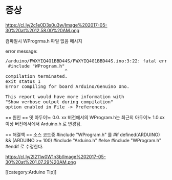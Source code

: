 # 증상
https://cl.ly/2c1e0D3s0u3w/Image%202017-05-30%20at%2012.58.00%20AM.png

컴파일시 WProgrma.h 파일 없음 메시지

error message:
<pre>
/arduino/FWXYIQ4G1BBD44S/FWXYIQ4G1BBD44S.ino:3:22: fatal error: WProgram.h: No such file or directory
 #include "WProgram.h"
                      ^
compilation terminated.
exit status 1
Error compiling for board Arduino/Genuino Uno.

This report would have more information with
"Show verbose output during compilation"
option enabled in File -> Preferences.
</pre>

== 원인 ==
옛 아두이노 0.0. xx 버전에서의 WProgram.h는 최근의 아두이노 1.0.xx 이상 버전에서에서 Arduino.h 로 변경됨.

== 해결책 ==
소스 코드중
<syntaxhighlight lan="arduino">
#include "WProgram.h"
</syntaxhighlight>
를
<syntaxhighlight lan="arduino">
#if defined(ARDUINO) && (ARDUINO >= 100)
  #include "Arduino.h"
#else
  #include "WProgram.h"
#endif
</syntaxhighlight>
로 수정한다.

https://cl.ly/2I211w0W1n3b/Image%202017-05-30%20at%201.07.29%20AM.png

[[category:Arduino Tip]]
